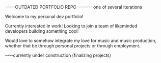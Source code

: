 -----OUTDATED PORTFOLIO REPO-------- one of several iterations

Welcome to my personal dev portfolio!

Currently interested in work! Looking to join a team of likeminded developers building something cool!

Would love to somehow integrate my love for music and music production, whether that be through personal projects or through employment.

----currently under construction (finalizing projects)
